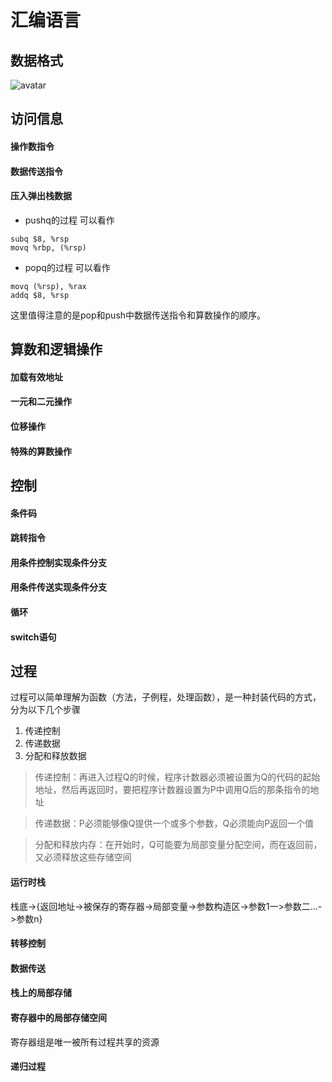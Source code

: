 # 汇编语言

## 数据格式

![avatar](https://ss2.bdstatic.com/70cFvnSh_Q1YnxGkpoWK1HF6hhy/it/u=2792798118,4081187118&fm=26&gp=0.jpg)

## 访问信息

#### 操作数指令
#### 数据传送指令
#### 压入弹出栈数据

- pushq的过程
可以看作

```
subq $8, %rsp
movq %rbp, (%rsp)
```

- popq的过程
可以看作

```
movq (%rsp), %rax
addq $8, %rsp
```

这里值得注意的是pop和push中数据传送指令和算数操作的顺序。

## 算数和逻辑操作

#### 加载有效地址
#### 一元和二元操作
#### 位移操作
#### 特殊的算数操作

## 控制

#### 条件码
#### 跳转指令
#### 用条件控制实现条件分支
#### 用条件传送实现条件分支
#### 循环
#### switch语句

## 过程
过程可以简单理解为函数（方法，子例程，处理函数），是一种封装代码的方式，分为以下几个步骤

1. 传递控制
2. 传递数据
3. 分配和释放数据

>传递控制：再进入过程Q的时候，程序计数器必须被设置为Q的代码的起始地址，然后再返回时，要把程序计数器设置为P中调用Q后的那条指令的地址

>传递数据：P必须能够像Q提供一个或多个参数，Q必须能向P返回一个值

> 分配和释放内存：在开始时，Q可能要为局部变量分配空间，而在返回前，又必须释放这些存储空间

#### 运行时栈
栈底->{返回地址->被保存的寄存器->局部变量->参数构造区->参数1一>参数二...->参数n}
#### 转移控制
#### 数据传送
#### 栈上的局部存储
#### 寄存器中的局部存储空间
寄存器组是唯一被所有过程共享的资源
#### 递归过程


